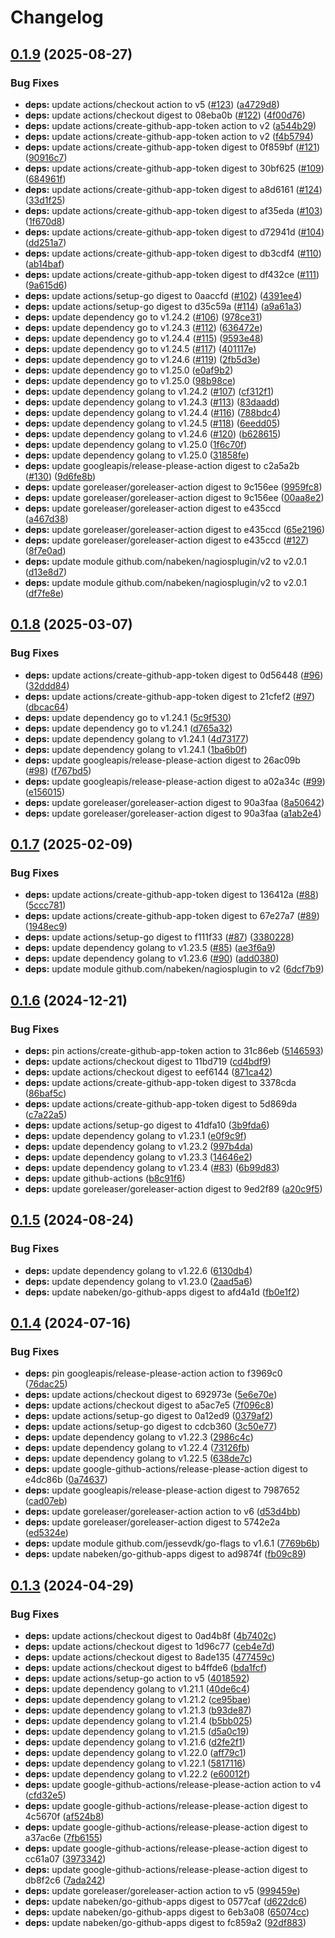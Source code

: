 # Changelog

## [0.1.9](https://github.com/nabeken/go-check-smtp/compare/v0.1.8...v0.1.9) (2025-08-27)


### Bug Fixes

* **deps:** update actions/checkout action to v5 ([#123](https://github.com/nabeken/go-check-smtp/issues/123)) ([a4729d8](https://github.com/nabeken/go-check-smtp/commit/a4729d854bca21247b1ffb472f6f3c246f52353e))
* **deps:** update actions/checkout digest to 08eba0b ([#122](https://github.com/nabeken/go-check-smtp/issues/122)) ([4f00d76](https://github.com/nabeken/go-check-smtp/commit/4f00d76c9697fa320f03a9eac6930cf980b127aa))
* **deps:** update actions/create-github-app-token action to v2 ([a544b29](https://github.com/nabeken/go-check-smtp/commit/a544b29fdf6299a1f4fb552a7e12a0568ec118ed))
* **deps:** update actions/create-github-app-token action to v2 ([f4b5794](https://github.com/nabeken/go-check-smtp/commit/f4b5794581762431aa2f6a40e8ab87bb0e6d1794))
* **deps:** update actions/create-github-app-token digest to 0f859bf ([#121](https://github.com/nabeken/go-check-smtp/issues/121)) ([90916c7](https://github.com/nabeken/go-check-smtp/commit/90916c71b3b8dcc0fb46d25109874da81bd7f568))
* **deps:** update actions/create-github-app-token digest to 30bf625 ([#109](https://github.com/nabeken/go-check-smtp/issues/109)) ([684961f](https://github.com/nabeken/go-check-smtp/commit/684961f76ba9029d127f43527219fed1df54edf7))
* **deps:** update actions/create-github-app-token digest to a8d6161 ([#124](https://github.com/nabeken/go-check-smtp/issues/124)) ([33d1f25](https://github.com/nabeken/go-check-smtp/commit/33d1f25549b534b078fbbf770d5395c8a20e6f57))
* **deps:** update actions/create-github-app-token digest to af35eda ([#103](https://github.com/nabeken/go-check-smtp/issues/103)) ([1f670d8](https://github.com/nabeken/go-check-smtp/commit/1f670d8e5b0f4277939ddc1e30cfb4a79d6be059))
* **deps:** update actions/create-github-app-token digest to d72941d ([#104](https://github.com/nabeken/go-check-smtp/issues/104)) ([dd251a7](https://github.com/nabeken/go-check-smtp/commit/dd251a761e5c7cb43699bc143a739f6bdca086e2))
* **deps:** update actions/create-github-app-token digest to db3cdf4 ([#110](https://github.com/nabeken/go-check-smtp/issues/110)) ([ab14baf](https://github.com/nabeken/go-check-smtp/commit/ab14baf2b1456c563488bcf915c501a1dba8cae1))
* **deps:** update actions/create-github-app-token digest to df432ce ([#111](https://github.com/nabeken/go-check-smtp/issues/111)) ([9a615d6](https://github.com/nabeken/go-check-smtp/commit/9a615d6c730cb4737214a3fb906795a5889e846c))
* **deps:** update actions/setup-go digest to 0aaccfd ([#102](https://github.com/nabeken/go-check-smtp/issues/102)) ([4391ee4](https://github.com/nabeken/go-check-smtp/commit/4391ee4c2f57b463d5d3a9d455bfd5aa8780a0bd))
* **deps:** update actions/setup-go digest to d35c59a ([#114](https://github.com/nabeken/go-check-smtp/issues/114)) ([a9a61a3](https://github.com/nabeken/go-check-smtp/commit/a9a61a3f5bc52eaad1dc847372d4c13e16854c91))
* **deps:** update dependency go to v1.24.2 ([#106](https://github.com/nabeken/go-check-smtp/issues/106)) ([978ce31](https://github.com/nabeken/go-check-smtp/commit/978ce3186312ad69ccd5f297fc69799522910211))
* **deps:** update dependency go to v1.24.3 ([#112](https://github.com/nabeken/go-check-smtp/issues/112)) ([636472e](https://github.com/nabeken/go-check-smtp/commit/636472e268323b390aea96a3cff0c70f609396d5))
* **deps:** update dependency go to v1.24.4 ([#115](https://github.com/nabeken/go-check-smtp/issues/115)) ([9593e48](https://github.com/nabeken/go-check-smtp/commit/9593e48f2edf7d8f08885a229053fa251db0ce70))
* **deps:** update dependency go to v1.24.5 ([#117](https://github.com/nabeken/go-check-smtp/issues/117)) ([401117e](https://github.com/nabeken/go-check-smtp/commit/401117e30cff71d585873294a780cdefd0c0be45))
* **deps:** update dependency go to v1.24.6 ([#119](https://github.com/nabeken/go-check-smtp/issues/119)) ([2fb5d3e](https://github.com/nabeken/go-check-smtp/commit/2fb5d3e7cf926e115fed1a213f32e3600a307c81))
* **deps:** update dependency go to v1.25.0 ([e0af9b2](https://github.com/nabeken/go-check-smtp/commit/e0af9b209b1e26254bcddf37abc3f411c27d5778))
* **deps:** update dependency go to v1.25.0 ([98b98ce](https://github.com/nabeken/go-check-smtp/commit/98b98cefba312ac3750994e080c6d64670a12708))
* **deps:** update dependency golang to v1.24.2 ([#107](https://github.com/nabeken/go-check-smtp/issues/107)) ([cf312f1](https://github.com/nabeken/go-check-smtp/commit/cf312f18764b4ff9994d95d308ab5baccee4626f))
* **deps:** update dependency golang to v1.24.3 ([#113](https://github.com/nabeken/go-check-smtp/issues/113)) ([83daadd](https://github.com/nabeken/go-check-smtp/commit/83daadd0f4f1c8011468be2630e610d67acfdac2))
* **deps:** update dependency golang to v1.24.4 ([#116](https://github.com/nabeken/go-check-smtp/issues/116)) ([788bdc4](https://github.com/nabeken/go-check-smtp/commit/788bdc407aa5a8bdaed5f1ae20d35cf6b36b5507))
* **deps:** update dependency golang to v1.24.5 ([#118](https://github.com/nabeken/go-check-smtp/issues/118)) ([6eedd05](https://github.com/nabeken/go-check-smtp/commit/6eedd05a80ff633254d9d713b607b200595cd178))
* **deps:** update dependency golang to v1.24.6 ([#120](https://github.com/nabeken/go-check-smtp/issues/120)) ([b628615](https://github.com/nabeken/go-check-smtp/commit/b628615a356b004a2919528bab397d08140c424b))
* **deps:** update dependency golang to v1.25.0 ([1f6c70f](https://github.com/nabeken/go-check-smtp/commit/1f6c70f8bc0427daf99f14c1bd646ee2ce2e47aa))
* **deps:** update dependency golang to v1.25.0 ([31858fe](https://github.com/nabeken/go-check-smtp/commit/31858fe7fb6d2d56b0d474632e70e2b6ec059a05))
* **deps:** update googleapis/release-please-action digest to c2a5a2b ([#130](https://github.com/nabeken/go-check-smtp/issues/130)) ([9d6fe8b](https://github.com/nabeken/go-check-smtp/commit/9d6fe8bb439fa17f5b3261fa38b05e424edb4fff))
* **deps:** update goreleaser/goreleaser-action digest to 9c156ee ([9959fc8](https://github.com/nabeken/go-check-smtp/commit/9959fc8aab30825af15143bba8d68b43628b9abf))
* **deps:** update goreleaser/goreleaser-action digest to 9c156ee ([00aa8e2](https://github.com/nabeken/go-check-smtp/commit/00aa8e2d48539d7035daa5194e00a2db6449aec0))
* **deps:** update goreleaser/goreleaser-action digest to e435ccd ([a467d38](https://github.com/nabeken/go-check-smtp/commit/a467d382e6f823e7daeb01cb84bb9f7de4247d97))
* **deps:** update goreleaser/goreleaser-action digest to e435ccd ([65e2196](https://github.com/nabeken/go-check-smtp/commit/65e219656938564b03c130c31f11d1c722f7addd))
* **deps:** update goreleaser/goreleaser-action digest to e435ccd ([#127](https://github.com/nabeken/go-check-smtp/issues/127)) ([8f7e0ad](https://github.com/nabeken/go-check-smtp/commit/8f7e0ada39a8ace4d7b7abf5cddfeeeeccecd632))
* **deps:** update module github.com/nabeken/nagiosplugin/v2 to v2.0.1 ([d13e8d7](https://github.com/nabeken/go-check-smtp/commit/d13e8d7d2165b646e2ac09db236ae48e59048f4d))
* **deps:** update module github.com/nabeken/nagiosplugin/v2 to v2.0.1 ([df7fe8e](https://github.com/nabeken/go-check-smtp/commit/df7fe8ec07cb6997f62e91d264c60fb19e42d27c))

## [0.1.8](https://github.com/nabeken/go-check-smtp/compare/v0.1.7...v0.1.8) (2025-03-07)


### Bug Fixes

* **deps:** update actions/create-github-app-token digest to 0d56448 ([#96](https://github.com/nabeken/go-check-smtp/issues/96)) ([32ddd84](https://github.com/nabeken/go-check-smtp/commit/32ddd84adb78bc7fe214e6d08b1a5fbffbc271e0))
* **deps:** update actions/create-github-app-token digest to 21cfef2 ([#97](https://github.com/nabeken/go-check-smtp/issues/97)) ([dbcac64](https://github.com/nabeken/go-check-smtp/commit/dbcac6490e5d6cf362ce10c817ea0466540ae866))
* **deps:** update dependency go to v1.24.1 ([5c9f530](https://github.com/nabeken/go-check-smtp/commit/5c9f5304c5073e08515da94b5a617ab92d49c868))
* **deps:** update dependency go to v1.24.1 ([d765a32](https://github.com/nabeken/go-check-smtp/commit/d765a32b15d3982cf190b9498ab2036511576d21))
* **deps:** update dependency golang to v1.24.1 ([4d73177](https://github.com/nabeken/go-check-smtp/commit/4d73177f37de57dbbef5ec2e4302907b8680bad4))
* **deps:** update dependency golang to v1.24.1 ([1ba6b0f](https://github.com/nabeken/go-check-smtp/commit/1ba6b0fe44b9322ef1ef2efe4e0504e57cba71f0))
* **deps:** update googleapis/release-please-action digest to 26ac09b ([#98](https://github.com/nabeken/go-check-smtp/issues/98)) ([f767bd5](https://github.com/nabeken/go-check-smtp/commit/f767bd5850ac5c2c9a0f636c98bf72fa9d3de05f))
* **deps:** update googleapis/release-please-action digest to a02a34c ([#99](https://github.com/nabeken/go-check-smtp/issues/99)) ([e156015](https://github.com/nabeken/go-check-smtp/commit/e156015f4e20885ff7d6ec39f5a172a0c8cbd358))
* **deps:** update goreleaser/goreleaser-action digest to 90a3faa ([8a50642](https://github.com/nabeken/go-check-smtp/commit/8a5064279dbab4b1f8010142e6ab771dd8e17f6c))
* **deps:** update goreleaser/goreleaser-action digest to 90a3faa ([a1ab2e4](https://github.com/nabeken/go-check-smtp/commit/a1ab2e47c0b1dcdf5b019cde340d35e7a9633daa))

## [0.1.7](https://github.com/nabeken/go-check-smtp/compare/v0.1.6...v0.1.7) (2025-02-09)


### Bug Fixes

* **deps:** update actions/create-github-app-token digest to 136412a ([#88](https://github.com/nabeken/go-check-smtp/issues/88)) ([5ccc781](https://github.com/nabeken/go-check-smtp/commit/5ccc781bbaf1f3618f6ad07c8ba6336ec587e8bf))
* **deps:** update actions/create-github-app-token digest to 67e27a7 ([#89](https://github.com/nabeken/go-check-smtp/issues/89)) ([1948ec9](https://github.com/nabeken/go-check-smtp/commit/1948ec9e9e7c0181d176b78af84808f65a3a871f))
* **deps:** update actions/setup-go digest to f111f33 ([#87](https://github.com/nabeken/go-check-smtp/issues/87)) ([3380228](https://github.com/nabeken/go-check-smtp/commit/33802285ee4c5dea0bd114101ea6299bd2131d04))
* **deps:** update dependency golang to v1.23.5 ([#85](https://github.com/nabeken/go-check-smtp/issues/85)) ([ae3f6a9](https://github.com/nabeken/go-check-smtp/commit/ae3f6a9419008b4d7642dc2dea664a1e332fa507))
* **deps:** update dependency golang to v1.23.6 ([#90](https://github.com/nabeken/go-check-smtp/issues/90)) ([add0380](https://github.com/nabeken/go-check-smtp/commit/add0380e2e67f4ba0769b3721f2324c79b498960))
* **deps:** update module github.com/nabeken/nagiosplugin to v2 ([6dcf7b9](https://github.com/nabeken/go-check-smtp/commit/6dcf7b9208b62f1acbe231131545cb117ba09616))

## [0.1.6](https://github.com/nabeken/go-check-smtp/compare/v0.1.5...v0.1.6) (2024-12-21)


### Bug Fixes

* **deps:** pin actions/create-github-app-token action to 31c86eb ([5146593](https://github.com/nabeken/go-check-smtp/commit/514659374d78f97ee7dd1add715635af78322a3c))
* **deps:** update actions/checkout digest to 11bd719 ([cd4bdf9](https://github.com/nabeken/go-check-smtp/commit/cd4bdf98718cc36effa5f8ee10f16a6b0b7ff223))
* **deps:** update actions/checkout digest to eef6144 ([871ca42](https://github.com/nabeken/go-check-smtp/commit/871ca42480765efa1b541b766f35ee6f37f60907))
* **deps:** update actions/create-github-app-token digest to 3378cda ([86baf5c](https://github.com/nabeken/go-check-smtp/commit/86baf5ced73f336998b94bec12d5f468b723df22))
* **deps:** update actions/create-github-app-token digest to 5d869da ([c7a22a5](https://github.com/nabeken/go-check-smtp/commit/c7a22a5e825ea12165ec1cbe6ee61cc5ae395831))
* **deps:** update actions/setup-go digest to 41dfa10 ([3b9fda6](https://github.com/nabeken/go-check-smtp/commit/3b9fda62c7082f9ff2506481f0ae169cbb641b47))
* **deps:** update dependency golang to v1.23.1 ([e0f9c9f](https://github.com/nabeken/go-check-smtp/commit/e0f9c9f304c4460a7543973182e77f1e54693741))
* **deps:** update dependency golang to v1.23.2 ([997b4da](https://github.com/nabeken/go-check-smtp/commit/997b4da49ed1222ccc8392042e7450e4ce672860))
* **deps:** update dependency golang to v1.23.3 ([14646e2](https://github.com/nabeken/go-check-smtp/commit/14646e2f038ea57f64969d9c43b337c13e573e37))
* **deps:** update dependency golang to v1.23.4 ([#83](https://github.com/nabeken/go-check-smtp/issues/83)) ([6b99d83](https://github.com/nabeken/go-check-smtp/commit/6b99d834808ae0753395800cd7445d0edad10145))
* **deps:** update github-actions ([b8c91f6](https://github.com/nabeken/go-check-smtp/commit/b8c91f6b3f69eed8129d7a9cffd1f6fbd5770d9c))
* **deps:** update goreleaser/goreleaser-action digest to 9ed2f89 ([a20c9f5](https://github.com/nabeken/go-check-smtp/commit/a20c9f5758ccd9c4c2e96b1826a7feaec04760ab))

## [0.1.5](https://github.com/nabeken/go-check-smtp/compare/v0.1.4...v0.1.5) (2024-08-24)


### Bug Fixes

* **deps:** update dependency golang to v1.22.6 ([6130db4](https://github.com/nabeken/go-check-smtp/commit/6130db4053fbad90b8dd6a9a019896edea9b85c4))
* **deps:** update dependency golang to v1.23.0 ([2aad5a6](https://github.com/nabeken/go-check-smtp/commit/2aad5a6ddb18667e426ad486215b84b8b2d8cd69))
* **deps:** update nabeken/go-github-apps digest to afd4a1d ([fb0e1f2](https://github.com/nabeken/go-check-smtp/commit/fb0e1f2cc63ffb711506d7273ab8c99247d91ca3))

## [0.1.4](https://github.com/nabeken/go-check-smtp/compare/v0.1.3...v0.1.4) (2024-07-16)


### Bug Fixes

* **deps:** pin googleapis/release-please-action action to f3969c0 ([76dac25](https://github.com/nabeken/go-check-smtp/commit/76dac250aa95eb03c0f935567a159e15bf4debca))
* **deps:** update actions/checkout digest to 692973e ([5e6e70e](https://github.com/nabeken/go-check-smtp/commit/5e6e70e74a6a8e9a6de532e6faf843ecbe523ac4))
* **deps:** update actions/checkout digest to a5ac7e5 ([7f096c8](https://github.com/nabeken/go-check-smtp/commit/7f096c87344653acfb9b74085b4e260235c71654))
* **deps:** update actions/setup-go digest to 0a12ed9 ([0379af2](https://github.com/nabeken/go-check-smtp/commit/0379af221d3e8284fa243b96fd82322b260d0079))
* **deps:** update actions/setup-go digest to cdcb360 ([3c50e77](https://github.com/nabeken/go-check-smtp/commit/3c50e77eabd047e85fc4493935a0140069d157f4))
* **deps:** update dependency golang to v1.22.3 ([2986c4c](https://github.com/nabeken/go-check-smtp/commit/2986c4ccba576f4d4016b4b1e129c36449d00c49))
* **deps:** update dependency golang to v1.22.4 ([73126fb](https://github.com/nabeken/go-check-smtp/commit/73126fbc23703206b895e1e54fdd6546795177af))
* **deps:** update dependency golang to v1.22.5 ([638de7c](https://github.com/nabeken/go-check-smtp/commit/638de7c4626cb4cd8dce0dd6b858b5656c77f43b))
* **deps:** update google-github-actions/release-please-action digest to e4dc86b ([0a74637](https://github.com/nabeken/go-check-smtp/commit/0a74637614dc073d651b56b6c25562b743f09469))
* **deps:** update googleapis/release-please-action digest to 7987652 ([cad07eb](https://github.com/nabeken/go-check-smtp/commit/cad07eb6d9bbe65332e258a3f60fd88d3f31a3e6))
* **deps:** update goreleaser/goreleaser-action action to v6 ([d53d4bb](https://github.com/nabeken/go-check-smtp/commit/d53d4bbb077a0dac29c536492cee5623efc922cf))
* **deps:** update goreleaser/goreleaser-action digest to 5742e2a ([ed5324e](https://github.com/nabeken/go-check-smtp/commit/ed5324e1683ee4f5976e84cabf800632d22d342b))
* **deps:** update module github.com/jessevdk/go-flags to v1.6.1 ([7769b6b](https://github.com/nabeken/go-check-smtp/commit/7769b6b6d4d696befd56022fd9a9f0391000922f))
* **deps:** update nabeken/go-github-apps digest to ad9874f ([fb09c89](https://github.com/nabeken/go-check-smtp/commit/fb09c89bd5b1bb5b497181c5e592fa0b6acce061))

## [0.1.3](https://github.com/nabeken/go-check-smtp/compare/v0.1.2...v0.1.3) (2024-04-29)


### Bug Fixes

* **deps:** update actions/checkout digest to 0ad4b8f ([4b7402c](https://github.com/nabeken/go-check-smtp/commit/4b7402ca85a73bd473c2550a83e16413e81df814))
* **deps:** update actions/checkout digest to 1d96c77 ([ceb4e7d](https://github.com/nabeken/go-check-smtp/commit/ceb4e7db541ffc0bb2e1e58184a9d5a46b05d70f))
* **deps:** update actions/checkout digest to 8ade135 ([477459c](https://github.com/nabeken/go-check-smtp/commit/477459c0df738bcd91e098571756be724dda6b3f))
* **deps:** update actions/checkout digest to b4ffde6 ([bda1fcf](https://github.com/nabeken/go-check-smtp/commit/bda1fcf7d9c0161b6689166216cfc4586506865d))
* **deps:** update actions/setup-go action to v5 ([4018592](https://github.com/nabeken/go-check-smtp/commit/40185929ea4f459c907274d58edd3d8e03ced175))
* **deps:** update dependency golang to v1.21.1 ([40de6c4](https://github.com/nabeken/go-check-smtp/commit/40de6c4c77ba6bfeb45b15c82e2625555101b2cb))
* **deps:** update dependency golang to v1.21.2 ([ce95bae](https://github.com/nabeken/go-check-smtp/commit/ce95bae604124ae7f993ec703f7f583c99111a63))
* **deps:** update dependency golang to v1.21.3 ([b93de87](https://github.com/nabeken/go-check-smtp/commit/b93de87454ecc2886ab00a550565338be84a6cec))
* **deps:** update dependency golang to v1.21.4 ([b5bb025](https://github.com/nabeken/go-check-smtp/commit/b5bb0252d74d2a29fcbd7adfda49ce8d221539e8))
* **deps:** update dependency golang to v1.21.5 ([d5a0c19](https://github.com/nabeken/go-check-smtp/commit/d5a0c1908e7079daf0c1dd9539c5399f60ac4225))
* **deps:** update dependency golang to v1.21.6 ([d2fe2f1](https://github.com/nabeken/go-check-smtp/commit/d2fe2f1f9cdd25fc541d54d83c1e0fa657d802a8))
* **deps:** update dependency golang to v1.22.0 ([aff79c1](https://github.com/nabeken/go-check-smtp/commit/aff79c1d82605c8ffd45eb99eafec0f905898d3c))
* **deps:** update dependency golang to v1.22.1 ([5817116](https://github.com/nabeken/go-check-smtp/commit/58171168faf068a52229a31e9a41b9b98b914a49))
* **deps:** update dependency golang to v1.22.2 ([e60012f](https://github.com/nabeken/go-check-smtp/commit/e60012f5b8c3e6a2ef550ed4662c17bc87a87a66))
* **deps:** update google-github-actions/release-please-action action to v4 ([cfd32e5](https://github.com/nabeken/go-check-smtp/commit/cfd32e5d2593f0fb30881294a76e994bb2865274))
* **deps:** update google-github-actions/release-please-action digest to 4c5670f ([af524b8](https://github.com/nabeken/go-check-smtp/commit/af524b88db4d39f0b37a775c9301dfc31b3e7c75))
* **deps:** update google-github-actions/release-please-action digest to a37ac6e ([7fb6155](https://github.com/nabeken/go-check-smtp/commit/7fb6155da65581e7cff85537e7f7a7a3ef73b285))
* **deps:** update google-github-actions/release-please-action digest to cc61a07 ([3973342](https://github.com/nabeken/go-check-smtp/commit/397334258c19522204227b87b2f72b534da39b42))
* **deps:** update google-github-actions/release-please-action digest to db8f2c6 ([7ada242](https://github.com/nabeken/go-check-smtp/commit/7ada24240ef8c874d686875b4e1e363dfb3a82e7))
* **deps:** update goreleaser/goreleaser-action action to v5 ([999459e](https://github.com/nabeken/go-check-smtp/commit/999459e10fe30b4e57c2dc377a7fbf42ad6daa3b))
* **deps:** update nabeken/go-github-apps digest to 0577caf ([d622dc6](https://github.com/nabeken/go-check-smtp/commit/d622dc662c36a0452bc0c680e8fa4e1dda4c328f))
* **deps:** update nabeken/go-github-apps digest to 6eb3a08 ([65074cc](https://github.com/nabeken/go-check-smtp/commit/65074cca99b16efe22e706a5cf047cc10b78c844))
* **deps:** update nabeken/go-github-apps digest to fc859a2 ([92df883](https://github.com/nabeken/go-check-smtp/commit/92df883f3b13f627d4d67525c203fc35f82e589e))
